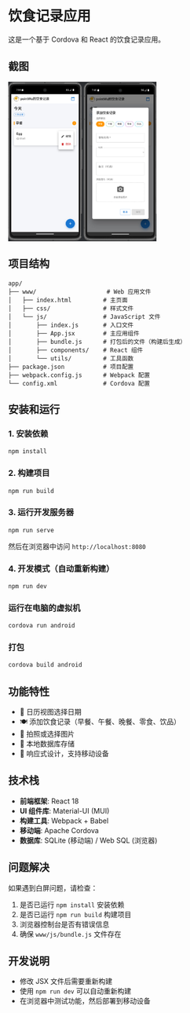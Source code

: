# 饮食记录应用

这是一个基于 Cordova 和 React 的饮食记录应用。

## 截图
<div style="display:flex">
<img src="./pic.png" style="width:30%"/>
<img src="./pic2.png" style="width:30%"/>
</div>


## 项目结构

```
app/
├── www/                    # Web 应用文件
│   ├── index.html         # 主页面
│   ├── css/               # 样式文件
│   └── js/                # JavaScript 文件
│       ├── index.js       # 入口文件
│       ├── App.jsx        # 主应用组件
│       ├── bundle.js      # 打包后的文件（构建后生成）
│       ├── components/    # React 组件
│       └── utils/         # 工具函数
├── package.json           # 项目配置
├── webpack.config.js      # Webpack 配置
└── config.xml             # Cordova 配置
```

## 安装和运行

### 1. 安装依赖
```bash
npm install
```

### 2. 构建项目
```bash
npm run build
```

### 3. 运行开发服务器
```bash
npm run serve
```

然后在浏览器中访问 `http://localhost:8080`

### 4. 开发模式（自动重新构建）
```bash
npm run dev
```



### 运行在电脑的虚拟机
```bash
cordova run android
```



### 打包
```bash
cordova build android
```


## 功能特性

- 📅 日历视图选择日期
- 🍽️ 添加饮食记录（早餐、午餐、晚餐、零食、饮品）
- 📸 拍照或选择图片
- 💾 本地数据库存储
- 📱 响应式设计，支持移动设备

## 技术栈

- **前端框架**: React 18
- **UI 组件库**: Material-UI (MUI)
- **构建工具**: Webpack + Babel
- **移动端**: Apache Cordova
- **数据库**: SQLite (移动端) / Web SQL (浏览器)

## 问题解决

如果遇到白屏问题，请检查：

1. 是否已运行 `npm install` 安装依赖
2. 是否已运行 `npm run build` 构建项目
3. 浏览器控制台是否有错误信息
4. 确保 `www/js/bundle.js` 文件存在

## 开发说明

- 修改 JSX 文件后需要重新构建
- 使用 `npm run dev` 可以自动重新构建
- 在浏览器中测试功能，然后部署到移动设备 